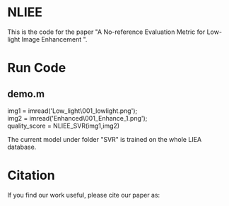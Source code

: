 # NLIEE
This is the code for the paper "A No-reference Evaluation Metric for Low-light Image Enhancement ".
# Run Code
## demo.m    
img1 = imread('Low_light\001_lowlight.png');  
img2 = imread('Enhanced\001_Enhance_1.png');  
quality_score = NLIEE_SVR(img1,img2)  

  
The current model under folder "SVR" is trained on the whole LIEA database.

# Citation
If you find our work useful, please cite our paper as:

